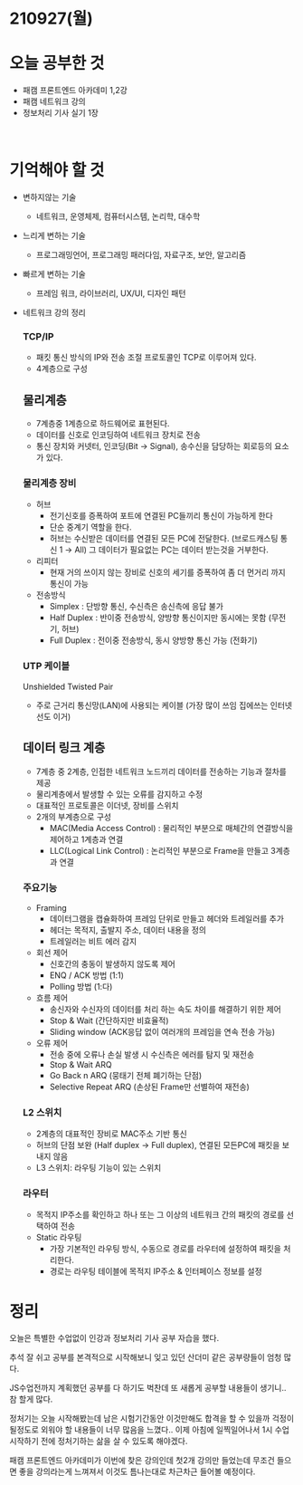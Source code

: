 # 210927(월)

# 오늘 공부한 것

- 패캠 프론트엔드 아카데미 1,2강
- 패캠 네트워크 강의
- 정보처리 기사 실기 1장

<br>

# 기억해야 할 것

- 변하지않는 기술
    - 네트워크, 운영체제, 컴퓨터시스템, 논리학, 대수학
- 느리게 변하는 기술
    - 프로그래밍언어, 프로그래밍 패러다임, 자료구조, 보안, 알고리즘
- 빠르게 변하는 기술
    - 프레임 워크, 라이브러리, UX/UI, 디자인 패턴

- 네트워크 강의 정리

    ### TCP/IP

    - 패킷 통신 방식의 IP와 전송 조절 프로토콜인 TCP로 이루어져 있다.
    - 4계층으로 구성

    ## 물리계층

    - 7계층중 1계층으로 하드웨어로 표현된다.
    - 데이터를 신호로 인코딩하여 네트워크 장치로 전송
    - 통신 장치와 커넷터, 인코딩(Bit → Signal), 송수신을 담당하는 회로등의 요소가 있다.

    ### 물리계층 장비

    - 허브
        - 전기신호를 증폭하여 포트에 연결된 PC들끼리 통신이 가능하게 한다
        - 단순 중계기 역할을 한다.
        - 허브는 수신받은 데이터를 연결된 모든 PC에 전달한다.
        (브로드캐스팅 통신 1 → All) 
        그 데이터가 필요없는 PC는 데이터 받는것을 거부한다.
    - 리피터
        - 현재 거의 쓰이지 않는 장비로 신호의 세기를 증폭하여 좀 더 먼거리 까지 통신이 가능
    - 전송방식
        - Simplex : 단방향 통신, 수신측은 송신측에 응답 불가
        - Half Duplex : 반이중 전송방식, 양방향 통신이지만 동시에는 못함 (무전기, 허브)
        - Full Duplex : 전이중 전송방식, 동시 양방향 통신 가능 (전화기)

    ### UTP 케이블

    Unshielded Twisted Pair

    - 주로 근거리 통신망(LAN)에 사용되는 케이블 (가장 많이 쓰임 집에쓰는 인터넷 선도 이거)

    ## 데이터 링크 계층

    - 7계층 중 2계층, 인접한 네트워크 노드끼리 데이터를 전송하는 기능과 절차를 제공
    - 물리계층에서 발생할 수 있는 오류를 감지하고 수정
    - 대표적인 프로토콜은 이더넷, 장비를 스위치
    - 2개의 부계층으로 구성
        - MAC(Media Access Control) : 물리적인 부분으로 매체간의 연결방식을 제어하고 1계층과 연결
        - LLC(Logical Link Control) : 논리적인 부분으로 Frame을 만들고 3계층과 연결

    ### 주요기능

    - Framing
        - 데이터그램을 캡슐화하여 프레임 단위로 만들고 헤더와 트레일러를 추가
        - 헤더는 목적지, 출발지 주소, 데이터 내용을 정의
        - 트레일러는 비트 에러 감지
    - 회선 제어
        - 신호간의 충동이 발생하지 않도록 제어
        - ENQ / ACK 방법 (1:1)
        - Polling 방법 (1:다)
    - 흐름 제어
        - 송신자와 수신자의 데이터를 처리 하는 속도 차이를 해결하기 위한 제어
        - Stop & Wait (간단하지만 비효율적)
        - Sliding window (ACK응답 없이 여러개의 프레임을 연속 전송 가능)
    - 오류 제어
        - 전송 중에 오류나 손실 발생 시 수신측은 에러를 탐지 및 재전송
        - Stop & Wait ARQ
        - Go Back n ARQ (뭉태기 전체 폐기하는 단점)
        - Selective Repeat ARQ (손상된 Frame만 선별하여 재전송)

    ### L2 스위치

    - 2계층의 대표적인 장비로 MAC주소 기반 통신
    - 허브의 단점 보완 (Half duplex → Full duplex), 연결된 모든PC에 패킷을 보내지 않음
    - L3 스위치: 라우팅 기능이 있는 스위치

    ### 라우터

    - 목적지 IP주소를 확인하고 하나 또는 그 이상의 네트워크 간의 패킷의 경로를 선택하여 전송
    - Static 라우팅
        - 가장 기본적인 라우팅 방식, 수동으로 경로를 라우터에 설정하여 패킷을 처리한다.
        - 경로는 라우팅 테이블에 목적지 IP주소 & 인터페이스 정보를 설정

# 정리

오늘은 특별한 수업없이 인강과 정보처리 기사 공부 자습을 했다. 

추석 잘 쉬고 공부를 본격적으로 시작해보니 잊고 있던 산더미 같은 공부량들이 엄청 많다.

JS수업전까지 계획했던 공부를 다 하기도 벅찬데 또 새롭게 공부할 내용들이 생기니.. 참 할게 많다. 

정처기는 오늘 시작해봤는데 남은 시험기간동안 이것만해도 합격을 할 수 있을까 걱정이 될정도로 외워야 할 내용들이 너무 많음을 느꼈다.. 이제 아침에 일찍일어나서 1시 수업 시작하기 전에 정처기하는 삶을 살 수 있도록 해야겠다. 

패캠 프론트엔드 아카데미가 이번에 찾은 강의인데 첫2개 강의만 들었는데 무조건 들으면 좋을 강의라는게 느껴져서 이것도 틈나는대로 차근차근 들어볼 예정이다.